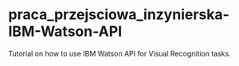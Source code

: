 # praca_przejsciowa_inzynierska-IBM-Watson-API

Tutorial on how to use IBM Watson API for Visual Recognition tasks.
